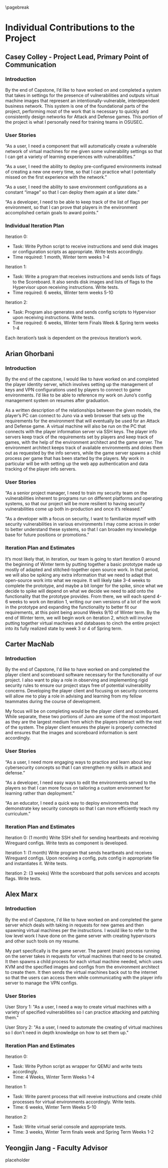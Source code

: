 \pagebreak

# Individual Contributions to the Project

## Casey Colley - Project Lead, Primary Point of Communication

### Introduction

By the end of Capstone, I’d like to have worked on and completed a system that takes in settings for the presence of vulnerabilities and outputs virtual machine images that represent an intentionally-vulnerable, interdependent business network. This system is one of the foundational parts of the project, performing most of the work that is necessary to quickly and consistently design networks for Attack and Defense games. This portion of the project is what I personally need for training teams in OSUSEC. 

### User Stories

“As a user, I need a component that will automatically create a vulnerable network of virtual machines for me given some vulnerability settings so that I can get a variety of learning experiences with vulnerabilities.”

“As a user, I need the ability to deploy pre-configured environments instead of creating a new one every time, so that I can practice what I potentially missed on the first experience with the network.”

“As a user, I need the ability to save environment configurations as a constant “image” so that I can deploy them again at a later date.”

“As a developer, I need to be able to keep track of the list of flags per environment, so that I can prove that players in the environment accomplished certain goals to award points.”

### Individual Iteration Plan

Iteration 0:

- Task: Write Python script to receive instructions and send disk images or configuration scripts as appropriate. Write tests accordingly.
- Time required: 1 month, Winter term weeks 1-4


Iteration 1:

- Task: Write a program that receives instructions and sends lists of flags to the Scoreboard. It also sends disk images and lists of flags to the Hypervisor upon receiving instructions. Write tests.
- Time required: 6 weeks, Winter term weeks 5-10


Iteration 2:

- Task: Program also generates and sends config scripts to Hypervisor upon receiving instructions. Write tests.
- Time required: 6 weeks, Winter term Finals Week & Spring term weeks 1-4

Each iteration’s task is dependent on the previous iteration’s work.


## Arian Ghorbani

### Introduction

By the end of the capstone, I would like to have worked on and completed the player identity server, which involves setting up the management of keys and VPN configurations used by players to connect to game environments. I’d like to be able to reference my work on Juno’s config management system on resumes after graduation.

As a written description of the relationships between the given models, the player’s PC can connect to Juno via a web browser that sets up the requirements for the environment that will eventually be used for an Attack and Defense game. A virtual machine will also be run on the PC that connects with the player information server via SSH keys. The player info servers keep track of the requirements set by players and keep track of games, with the help of the environment architect and the game server. The environment architect keeps track of available environments and doles them out as requested by the info servers, while the game server spawns a child process per game that has been started by the players. My work in particular will be with setting up the web app authentication and data tracking of the player info servers.


### User Stories

“As a senior project manager, I need to train my security team on the vulnerabilities inherent to programs run on different platforms and operating systems, so that our project will be more resilient to having security vulnerabilities come up both in-production and once it’s released.”

“As a developer with a focus on security, I want to familiarize myself with security vulnerabilities in various environments I may come across in order to better understand these systems, so that I can broaden my knowledge base for future positions or promotions.”

### Iteration Plan and Estimates

It’s most likely that, in iteration, our team is going to start iteration 0 around the beginning of Winter term by putting together a basic prototype made up mostly of adapted and stitched-together open source work. In that period, we will also be spiking any extra information that we need to adapt that open-source work into what we require. It will likely take 3-4 weeks to complete the prototype, and maybe a bit longer for the spike, since what we decide to spike will depend on what we decide we need to add onto the functionality that the prototype provides. From there, we will each spend 4-6 weeks to work on iteration 1, writing our own versions of a lot of the work in the prototype and expanding the functionality to better fit our requirements, at this point being around Weeks 9/10 of Winter term. By the end of Winter term, we will begin work on iteration 2, which will involve putting together virtual machines and databases to cinch the entire project into its fully realized state by week 3 or 4 of Spring term.


## Carter MacNab

### Introduction

 By the end of Capstone, I'd like to have worked on and completed the player client and scoreboard software necessary for the functionality of our project. I also want to play a role in observing and implementing rigid security rules to ensure our project stays free of potential vulnerability concerns. Developing the player client and focusing on security concerns will allow me to play a role in advising and learning from my fellow teammates during the course of development. 

My focus will be on completing would be the player client and scoreboard. While separate, these two portions of Juno are some of the most important as they are the largest medium from which the players interact with the rest of the system. The player client ensures the player is properly connected and ensures that the images and scoreboard information is sent accordingly. 

### User Stories
“As a user, I need more engaging ways to practice and learn about key cybersecurity concepts so that I can strengthen my skills in attack and defense.” 

“As a developer, I need easy ways to edit the environments served to the players so that I can more focus on tailoring a custom environment for learning rather than deployment.”

“As an educator, I need a quick way to deploy environments that demonstrate key security concepts so that I can more efficiently teach my curriculum.”

### Iteration Plan and Estimates

Iteration 0: (1 month)
 Write SSH shell for sending heartbeats and receiving Wireguard configs. Write tests as component is developed.

Iteration 1: (1 month)
Write program that sends heartbeats and receives Wireguard configs. Upon receiving a config, puts config in appropriate file and instantiates it. Write tests.

Iteration 2: (3 weeks)
Write the scoreboard that polls services and accepts flags. Write tests.

## Alex Marx

### Introduction

By the end of Capstone, I'd like to have worked on and completed the game server which deals with taking in requests for new games and then spawning virtual machines per the instructions. I would like to refer to the low level work I have done on the game server with creating hypervisors and other such tools on my resume.

My part specifically is the game server. The parent (main) process running on the server takes in requests for virtual machines that need to be created. It then spawns a child process for each virtual machine needed, which uses KVM and the specified images and configs from the environment architect to create them. It then sends the virtual machines back out to the internet so that the users can access them while communicating with the player info server to manage the VPN configs.

### User Stories

User Story 1:
"As a user, I need a way to create virtual machines with a variety of specified vulnerabilities so I can practice attacking and patching them."

User Story 2:
"As a user, I need to automate the creating of virtual machines so I don't need in depth knowledge on how to set them up."

### Iteration Plan and Estimates

Iteration 0:
- Task: Write Python script as wrapper for QEMU and write tests accordingly.
- Time: 4 Weeks, Winter Term Weeks 1-4

Iteration 1:
- Task: Write parent process that will reveive instructions and create child processes for virtual environments accordingly. Write tests.
- Time: 6 weeks, Winter Term Weeks 5-10

Iteration 2:
- Task: Write virtual serial console and appropriate tests.
- Time: 3 weeks, Winter Term finals week and Spring Term Weeks 1-2

## Yeongjin Jang - Faculty Advisor

placeholder
